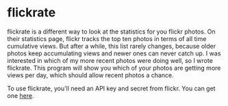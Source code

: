 # flickrate

flickrate is a different way to look at the statistics for you flickr photos.
On their statistics page, flickr tracks the top ten photos in terms of all time cumulative
views.  But after a while, this list rarely changes, because older photos keep accumulating
views and newer ones can never catch up.  I was interested in which of my more recent
photos were doing well, so I wrote flickrate.  This program will show you which of your
photos are getting more views per day, which should allow recent photos a chance.


To use flickrate, you'll need an API key and secret from flickr.  You can get one
[here](https://www.flickr.com/services/apps/create/noncommercial/?).
